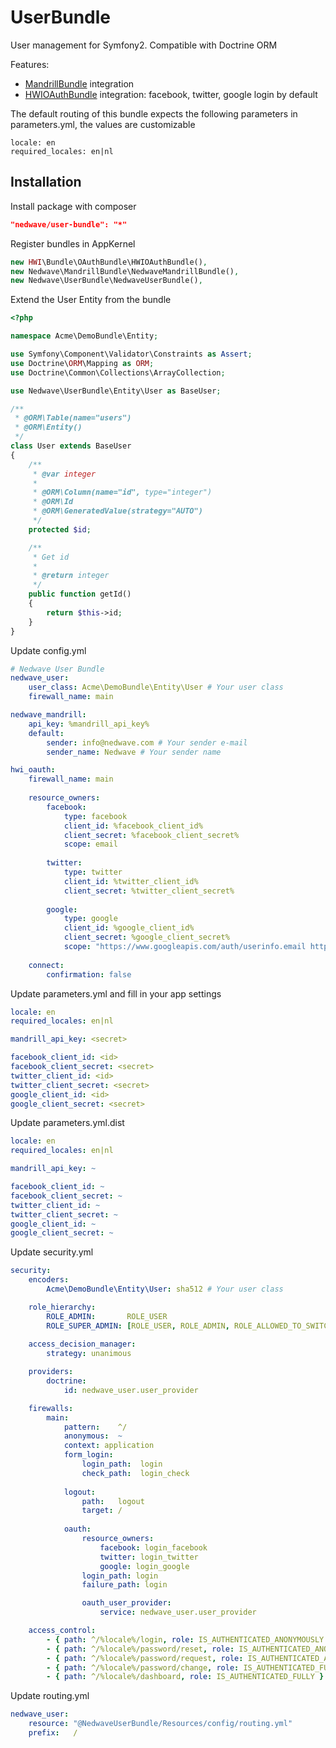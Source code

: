 UserBundle
==========

User management for Symfony2. Compatible with Doctrine ORM

Features:

 * [MandrillBundle](https://github.com/Nedwave/MandrillBundle) integration
 * [HWIOAuthBundle](https://github.com/hwi/HWIOAuthBundle) integration: facebook, twitter, google login by default

The default routing of this bundle expects the following parameters in parameters.yml, the values are customizable

```
locale: en
required_locales: en|nl
```


## Installation

Install package with composer 
``` json
"nedwave/user-bundle": "*"
```

Register bundles in AppKernel
``` php
new HWI\Bundle\OAuthBundle\HWIOAuthBundle(),
new Nedwave\MandrillBundle\NedwaveMandrillBundle(),
new Nedwave\UserBundle\NedwaveUserBundle(),
```

Extend the User Entity from the bundle
``` php
<?php

namespace Acme\DemoBundle\Entity;

use Symfony\Component\Validator\Constraints as Assert;
use Doctrine\ORM\Mapping as ORM;
use Doctrine\Common\Collections\ArrayCollection;

use Nedwave\UserBundle\Entity\User as BaseUser;

/**
 * @ORM\Table(name="users")
 * @ORM\Entity()
 */
class User extends BaseUser
{
    /**
     * @var integer
     *
     * @ORM\Column(name="id", type="integer")
     * @ORM\Id
     * @ORM\GeneratedValue(strategy="AUTO")
     */
    protected $id;

    /**
     * Get id
     *
     * @return integer 
     */
    public function getId()
    {
        return $this->id;
    }
}
```

Update config.yml
``` yaml
# Nedwave User Bundle
nedwave_user:
    user_class: Acme\DemoBundle\Entity\User # Your user class
    firewall_name: main

nedwave_mandrill:
    api_key: %mandrill_api_key%
    default:
        sender: info@nedwave.com # Your sender e-mail
        sender_name: Nedwave # Your sender name

hwi_oauth:
    firewall_name: main
    
    resource_owners:
        facebook:
            type: facebook
            client_id: %facebook_client_id%
            client_secret: %facebook_client_secret%
            scope: email
        
        twitter:
            type: twitter
            client_id: %twitter_client_id%
            client_secret: %twitter_client_secret%
        
        google:
            type: google
            client_id: %google_client_id%
            client_secret: %google_client_secret%
            scope: "https://www.googleapis.com/auth/userinfo.email https://www.googleapis.com/auth/userinfo.profile"
    
    connect:
        confirmation: false
```

Update parameters.yml and fill in your app settings
``` yaml
locale: en
required_locales: en|nl

mandrill_api_key: <secret>

facebook_client_id: <id>
facebook_client_secret: <secret>
twitter_client_id: <id>
twitter_client_secret: <secret>
google_client_id: <id>
google_client_secret: <secret>
```

Update parameters.yml.dist
``` yaml
locale: en
required_locales: en|nl

mandrill_api_key: ~

facebook_client_id: ~
facebook_client_secret: ~
twitter_client_id: ~
twitter_client_secret: ~
google_client_id: ~
google_client_secret: ~
```

Update security.yml
``` yaml
security:
    encoders:
        Acme\DemoBundle\Entity\User: sha512 # Your user class

    role_hierarchy:
        ROLE_ADMIN:       ROLE_USER
        ROLE_SUPER_ADMIN: [ROLE_USER, ROLE_ADMIN, ROLE_ALLOWED_TO_SWITCH]
    
    access_decision_manager:
        strategy: unanimous

    providers:
        doctrine:
            id: nedwave_user.user_provider

    firewalls:            
        main:
            pattern:    ^/
            anonymous:  ~
            context: application
            form_login:
                login_path:  login
                check_path:  login_check
            
            logout:
                path:   logout
                target: /
            
            oauth:
                resource_owners:
                    facebook: login_facebook
                    twitter: login_twitter
                    google: login_google
                login_path: login
                failure_path: login

                oauth_user_provider:
                    service: nedwave_user.user_provider

    access_control:
        - { path: ^/%locale%/login, role: IS_AUTHENTICATED_ANONYMOUSLY }
        - { path: ^/%locale%/password/reset, role: IS_AUTHENTICATED_ANONYMOUSLY }
        - { path: ^/%locale%/password/request, role: IS_AUTHENTICATED_ANONYMOUSLY }
        - { path: ^/%locale%/password/change, role: IS_AUTHENTICATED_FULLY }
        - { path: ^/%locale%/dashboard, role: IS_AUTHENTICATED_FULLY }
```

Update routing.yml
```yml
nedwave_user:
    resource: "@NedwaveUserBundle/Resources/config/routing.yml"
    prefix:   /
```
